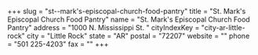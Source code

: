 +++
slug = "st--mark's-episcopal-church-food-pantry"
title = "St. Mark's Episcopal Church Food Pantry"
name = "St. Mark's Episcopal Church Food Pantry"
address = "1000 N. Mississippi St. "
cityIndexKey = "city-ar-little-rock"
city = "Little Rock"
state = "AR"
postal = "72207"
website = ""
phone = "501 225-4203"
fax = ""
+++

